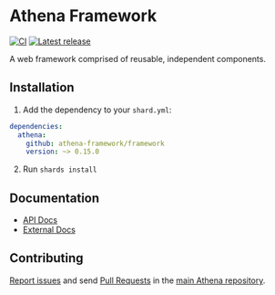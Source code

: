 # Athena Framework

[![CI](https://github.com/athena-framework/athena/workflows/CI/badge.svg)](https://github.com/athena-framework/athena/actions/workflows/ci.yml)
[![Latest release](https://img.shields.io/github/release/athena-framework/athena.svg)](https://github.com/athena-framework/athena/releases)

A web framework comprised of reusable, independent components.

## Installation

1. Add the dependency to your `shard.yml`:

```yaml
dependencies:
  athena:
    github: athena-framework/framework
    version: ~> 0.15.0
```

2. Run `shards install`

## Documentation

* [API Docs](https://athenaframework.org/Framework)
* [External Docs](https://athenaframework.org)

## Contributing

[Report issues](https://github.com/athena-framework/athena/issues) and send [Pull Requests](https://github.com/athena-framework/athena/pulls) in the [main Athena repository](https://github.com/athena-framework/athena).
